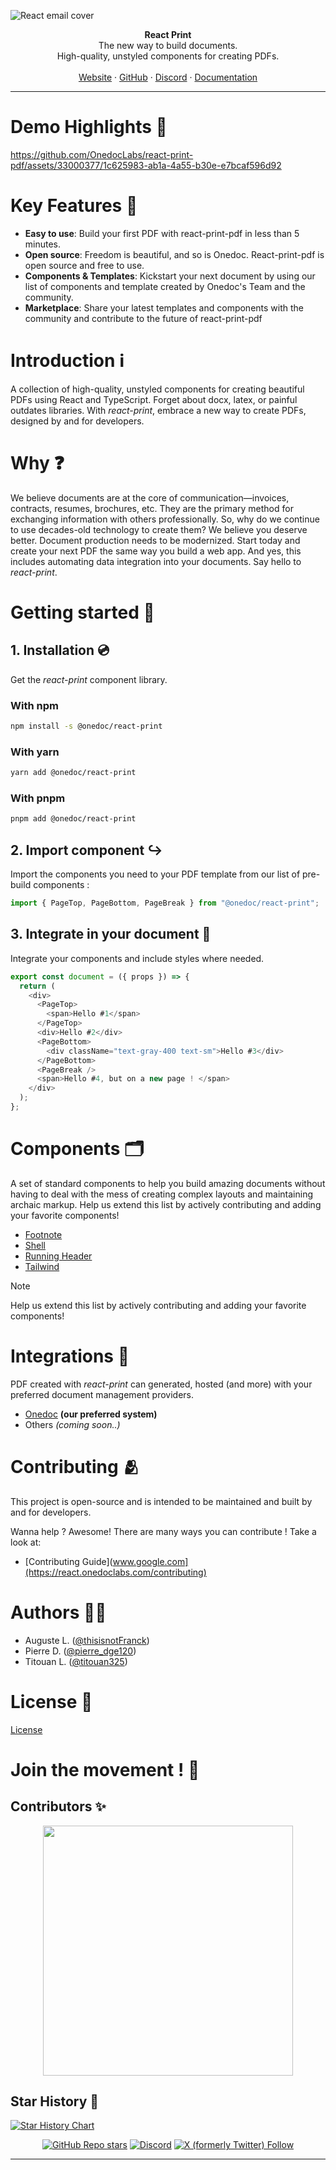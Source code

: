 ![React email cover](https://pbs.twimg.com/profile_banners/1733139456645795840/1705969228/1500x500)

<div align="center"><strong>React Print</strong></div>
<div align="center">The new way to build documents.<br />High-quality, unstyled components for creating PDFs.</div>
<br />
<div align="center">
<a href="https://www.onedoclabs.com/">Website</a>
<span> · </span>
<a href="https://github.com/OnedocLabs/react-print">GitHub</a>
<span> · </span>
<a href="https://discord.com/invite/uRJE6e2rgr">Discord</a>
<span> · </span>
<a href="https://react.onedoclabs.com">Documentation</a>
</div>


---
# Demo Highlights 🎥

https://github.com/OnedocLabs/react-print-pdf/assets/33000377/1c625983-ab1a-4a55-b30e-e7bcaf596d92

# Key Features 🎯
* **Easy to use**: Build your first PDF with react-print-pdf in less than 5 minutes.
* **Open source**: Freedom is beautiful, and so is Onedoc. React-print-pdf is open source and free to use.
* **Components & Templates**: Kickstart your next document by using our list of components and template created by Onedoc's Team and the community.
* **Marketplace**: Share your latest templates and components with the community and contribute to the future of react-print-pdf 

# Introduction ℹ️

A collection of high-quality, unstyled components for creating beautiful PDFs using React and TypeScript. Forget about docx, latex, or painful outdates libraries. With _react-print_, embrace a new way to create PDFs, designed by and for developers.

# Why ❓

We believe documents are at the core of communication—invoices, contracts, resumes, brochures, etc. They are the primary method for exchanging information with others professionally. So, why do we continue to use decades-old technology to create them? We believe you deserve better. Document production needs to be modernized. Start today and create your next PDF the same way you build a web app. And yes, this includes automating data integration into your documents. Say hello to _react-print_.

# Getting started 🚀

## 1. Installation 💿

Get the _react-print_ component library.

### With npm

```sh npm
npm install -s @onedoc/react-print
```

### With yarn

```sh yarn
yarn add @onedoc/react-print
```

### With pnpm

```sh pnpm
pnpm add @onedoc/react-print
```

## 2. Import component ↪️

Import the components you need to your PDF template from our list of pre-build components :

```javascript
import { PageTop, PageBottom, PageBreak } from "@onedoc/react-print";
```

## 3. Integrate in your document 📄

Integrate your components and include styles where needed.

```javascript
export const document = ({ props }) => {
  return (
    <div>
      <PageTop>
        <span>Hello #1</span>
      </PageTop>
      <div>Hello #2</div>
      <PageBottom>
        <div className="text-gray-400 text-sm">Hello #3</div>
      </PageBottom>
      <PageBreak />
      <span>Hello #4, but on a new page ! </span>
    </div>
  );
};
```

# Components 🗂️

A set of standard components to help you build amazing documents without having to deal with the mess of creating complex layouts and maintaining archaic markup. Help us extend this list by actively contributing and adding your favorite components!

- [Footnote](https://github.com/OnedocLabs/react-print/tree/main/src/Footnote)
- [Shell](https://github.com/OnedocLabs/react-print/tree/main/src/Shell)
- [Running Header](https://github.com/OnedocLabs/react-print/tree/main/src/RunningHeader)
- [Tailwind](https://github.com/OnedocLabs/react-print/tree/main/src/Tailwind)

> [!NOTE]
> Help us extend this list by actively contributing and adding your favorite components!

# Integrations 🔗

PDF created with _react-print_ can generated, hosted (and more) with your preferred document management providers.

- [Onedoc](https://app.onedoclabs.com/login) **(our preferred system)**
- Others _(coming soon..)_

# Contributing 🫂

This project is open-source and is intended to be maintained and built by and for developers. </br>

Wanna help ? Awesome! There are many ways you can contribute ! Take a look at:

- [Contributing Guide](www.google.com](https://react.onedoclabs.com/contributing)

# Authors 🧑‍💻

- Auguste L. ([@thisisnotFranck](https://twitter.com/thisisnotfranck))
- Pierre D. ([@pierre_dge120](https://twitter.com/pedro_dge120))
- Titouan L. ([@titouan325](https://twitter.com/titouan325))

# License 📜

[License](https://github.com/OnedocLabs/react-print/blob/main/LICENSE.md)

# Join the movement ! 🚀

## Contributors ✨

<p align="center">
    <a href="https://github.com/Onedoclabs/react-print/graphs/contributors">
        <img src="https://contrib.rocks/image?repo=onedoclabs/react-print&max=100&columns=10" width="400"/></a>
</p>

## Star History 🌟

<a href="https://star-history.com/#Onedoclabs/react-print&Date">
  <picture>
    <source media="(prefers-color-scheme: dark)" srcset="https://api.star-history.com/svg?repos=Onedoclabs/react-print&type=Date&theme=dark" />
    <source media="(prefers-color-scheme: light)" srcset="https://api.star-history.com/svg?repos=Onedoclabs/react-print&type=Date" />
    <img alt="Star History Chart" src="https://api.star-history.com/svg?repos=Onedoclabs/react-print&type=Date" />
  </picture>
</a>

<div class="title-block" style="text-align: center;" align="center">

[![GitHub Repo stars](https://img.shields.io/github/stars/Onedoclabs/react-print)](https://github.com/OnedocLabs/react-print)
[![Discord](https://img.shields.io/discord/1182321379081736192?label=&logo=discord&logoColor=ffffff&color=7389D8&labelColor=6A7EC2)](https://discord.gg/uRJE6e2rgr)
[![X (formerly Twitter) Follow](https://img.shields.io/twitter/follow/Onedoclabs)](https://twitter.com/Onedoclabs)

</div>

---
